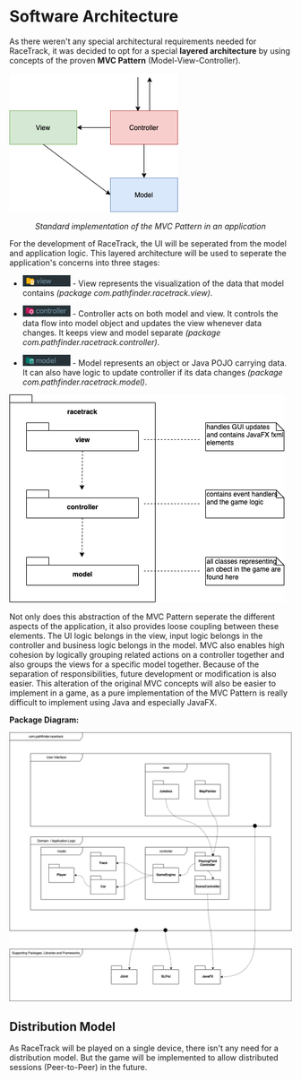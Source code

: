 # Software Architecture

As there weren't any special architectural requirements needed for RaceTrack, it was decided to opt for a special **layered architecture** by using concepts of the proven **MVC Pattern** (Model-View-Controller).

![MVC Pattern](img/Software-Architecture_MVC-Pattern.png)

<center><i>Standard implementation of the MVC Pattern in an application</i></center>

For the development of RaceTrack, the UI will be seperated from the model and application logic. This layered architecture will be used to seperate the application's concerns into three stages:

- ![MVC View](img/Software-Architecture_MVC_View.png) - View represents the visualization of the data that model contains
  *(package com.pathfinder.racetrack.view)*.

- ![MVC Controller](img/Software-Architecture_MVC_Controller.png) - Controller acts on both model and view. It controls the data flow into model object and updates the view whenever data changes. It keeps view and model separate
  *(package com.pathfinder.racetrack.controller)*.
- ![MVC Model](img/Software-Architecture_MVC_Model.png) - Model represents an object or Java POJO carrying data. It can also have logic to update controller if its data changes *(package com.pathfinder.racetrack.model)*.

![Custom MVC](img/Software-Architecture_MVC-Custom.png)

Not only does this abstraction of the MVC Pattern seperate the different aspects of the application, it also provides loose coupling between these elements. The UI logic belongs in the view, input logic belongs in the controller and business logic belongs in the model. MVC also enables high cohesion by logically grouping related actions on a controller together and also groups the views for a specific model together. Because of the separation of responsibilities, future development or modification is also easier. This alteration of the original MVC concepts will also be easier to implement in a game, as a pure implementation of the MVC Pattern is really difficult to implement using Java and especially JavaFX.

**Package Diagram:**

![UML Package Diagram](img/Software-Architecture_UML-Package-Diagram.png)

## Distribution Model

As RaceTrack will be played on a single device, there isn't any need for a distribution model. But the game will be implemented to allow distributed sessions (Peer-to-Peer) in the future.

